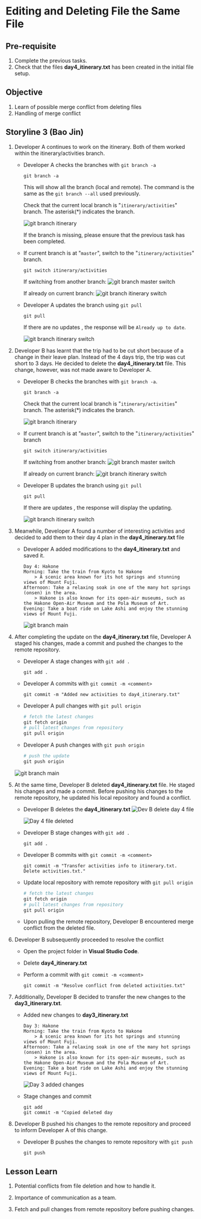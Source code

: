 # Editing and Deleting File the Same File

## Pre-requisite
1. Complete the previous tasks.
2. Check that the files **day4_itinerary.txt** has been created in the initial file setup.

## Objective
1. Learn of possible merge conflict from deleting files
2. Handling of merge conflict

## Storyline 3 (Bao Jin)
1. Developer A continues to work on the itinerary. Both of them worked within the itinerary/activities branch. 

    - Developer A checks the branches with `git branch -a`
        ```
        git branch -a
        ```
        This will show all the branch (local and remote). The command is the same as the `git branch --all` used previously.
        
        Check that the current local branch is "`itinerary/activities`" branch. The asterisk(*) indicates the branch.
        
        ![git branch itinerary](../images/4_3/4_3_git_branch_all_itinerary_branch.png)

        If the branch is missing, please ensure that the previous task has been completed.

    - If current branch is at "`master`", switch to the "`itinerary/activities`" branch.
        ```
        git switch itinerary/activities
        ```
        If switching from another branch:
        ![git branch master switch](../images/4_3/4_3_git_switch_master_to_itinerary.png)
        
        If already on current branch:
        ![git branch itinerary switch](../images/4_3/4_3_git_switch_itinerary_to_itinerary.png)

    - Developer A updates the branch using `git pull`
        ```
        git pull
        ```

        If there are no updates , the response will be `Already up to date`.

        ![git branch itinerary switch](../images/4_3/4_3_git_pull_up_to_date.png)


2. Developer B has learnt that the trip had to be cut short because of a change in their leave plan. Instead of the 4 days trip, the trip was cut short to 3 days. He decided to delete the  **day4_itinerary.txt** file. This change, however, was not made aware to Developer A.

    - Developer B checks the branches with `git branch -a`.
        ```
        git branch -a
        ```

        Check that the current local branch is "`itinerary/activities`" branch. The asterisk(*) indicates the branch.
        
        ![git branch itinerary](../images/4_3/4_3_git_branch_all_itinerary_branch.png)

    - If current branch is at "`master`", switch to the "`itinerary/activities`" branch
        ```
        git switch itinerary/activities
        ```
        If switching from another branch:
        ![git branch master switch](../images/4_3/4_3_git_switch_master_to_itinerary.png)
        
        If already on current branch:
        ![git branch itinerary switch](../images/4_3/4_3_git_switch_itinerary_to_itinerary.png)

    - Developer B updates the branch using `git pull`
        ```
        git pull
        ```

        If there are updates , the response will display the updating.

        ![git branch itinerary switch](../images/4_3/4_3_git_pull_with_updates.png)


3. Meanwhile, Developer A found a number of interesting activities and decided to add them to their day 4 plan in the **day4_itinerary.txt** file

    - Developer A added modifications to the **day4_itinerary.txt** and saved it.
        ```
        Day 4: Hakone
        Morning: Take the train from Kyoto to Hakone
            > A scenic area known for its hot springs and stunning views of Mount Fuji.
        Afternoon: Take a relaxing soak in one of the many hot springs (onsen) in the area.
            > Hakone is also known for its open-air museums, such as the Hakone Open-Air Museum and the Pola Museum of Art.
        Evening: Take a boat ride on Lake Ashi and enjoy the stunning views of Mount Fuji.
        ```
        ![git branch main](../images/4_3/4_3_day4_add_day_plan_devA.png)

4. After completing the update on the **day4_itinerary.txt** file, Developer A staged his changes, made a commit and pushed the changes to the remote repository.

    - Developer A stage changes with `git add .`
        ```
        git add .
        ```
    - Developer A commits with `git commit -m <comment>`
        ```
        git commit -m "Added new activities to day4_itinerary.txt"
        ```
    - Developer A pull changes with `git pull origin`
        ```ps1
        # fetch the latest changes
        git fetch origin
        # pull latest changes from repository
        git pull origin
        ```
    - Developer A push changes with `git push origin`
        ```ps1
        # push the update
        git push origin
        ```

    ![git branch main](../images/4_3/4_3_git_push_day4_changes.png)

5. At the same time, Developer B deleted **day4_itinerary.txt** file. He staged his changes and made a commit. Before pushing his changes to the remote repository, he updated his local repository and found a conflict.

    - Developer B deletes the **day4_itinerary.txt**
        ![Dev B delete day 4 file](../images/4_3/4_3_devB_delete_day4_file.png)

        ![Day 4 file deleted](../images/4_3/4_3_day4_file_deleted.png)

    - Developer B stage changes with `git add .`
        ```
        git add .
        ```
    - Developer B commits with `git commit -m <comment>`
        ```
        git commit -m "Transfer activities info to itinerary.txt. Delete activities.txt."
        ```
    - Update local repository with remote repository with `git pull origin`
        ```ps1
        # fetch the latest changes
        git fetch origin
        # pull latest changes from repository
        git pull origin
        ```
    - Upon pulling the remote repository, Developer B encountered merge conflict from the deleted file.

6. Developer B subsequently proceeded to resolve the conflict

    - Open the project folder in **Visual Studio Code**.
    
    - Delete **day4_itinerary.txt**
    - Perform a commit with `git commit -m <comment>`
        ```
        git commit -m "Resolve conflict from deleted activities.txt"
        ```
7. Additionally, Developer B decided to transfer the new changes to the **day3_itinerary.txt**.

    - Added new changes to **day3_itinerary.txt**
        ```
        Day 3: Hakone
        Morning: Take the train from Kyoto to Hakone
            > A scenic area known for its hot springs and stunning views of Mount Fuji.
        Afternoon: Take a relaxing soak in one of the many hot springs (onsen) in the area.
            > Hakone is also known for its open-air museums, such as the Hakone Open-Air Museum and the Pola Museum of Art.
        Evening: Take a boat ride on Lake Ashi and enjoy the stunning views of Mount Fuji.
        ```

        ![Day 3 added changes](../images/4_3/4_3_day3_added_plan_from_day4_devB.png)

    - Stage changes and commit
        ```
        git add
        git commit -m "Copied deleted day
        ```

8. Developer B pushed his changes to the remote repository and proceed to inform Developer A of this change.
    
    - Developer B pushes the changes to remote repository with `git push`
        ```
        git push
        ```


## Lesson Learn
1. Potential conflicts from file deletion and how to handle it.

2. Importance of communication as a team.

3. Fetch and pull changes from remote repository before pushing changes.